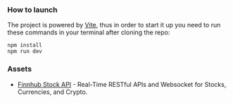 ### How to launch

The project is powered by [Vite](https://vitejs.dev/guide/), thus in order to start it up you need to run these commands in your terminal after cloning the repo:

    npm install
    npm run dev

### Assets

-   [Finnhub Stock API](https://finnhub.io/) - Real-Time RESTful APIs and Websocket for Stocks, Currencies, and Crypto.
